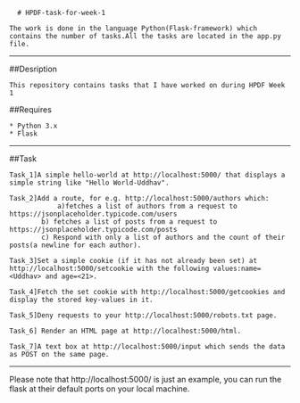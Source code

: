       # HPDF-task-for-week-1	
```
The work is done in the language Python(Flask-framework) which contains the number of tasks.All the tasks are located in the app.py file.
```
---
##Desription
```
This repository contains tasks that I have worked on during HPDF Week 1 
```

##Requires
```
* Python 3.x
* Flask
```
---

##Task
```
Task_1]A simple hello-world at http://localhost:5000/ that displays a simple string like "Hello World-Uddhav".

Task_2]Add a route, for e.g. http://localhost:5000/authors which: 		
            a)fetches a list of authors from a request to  https://jsonplaceholder.typicode.com/users
      	b) fetches a list of posts from a request to https://jsonplaceholder.typicode.com/posts
       	c) Respond with only a list of authors and the count of their posts(a newline for each author).

Task_3]Set a simple cookie (if it has not already been set) at http://localhost:5000/setcookie with the following values:name=<Uddhav> and age=<21>.

Task_4]Fetch the set cookie with http://localhost:5000/getcookies and display the stored key-values in it.

Task_5]Deny requests to your http://localhost:5000/robots.txt page. 

Task_6] Render an HTML page at http://localhost:5000/html.

Task_7]A text box at http://localhost:5000/input which sends the data as POST on the same page.
```
---
Please note that http://localhost:5000/ is just an example, you can run the flask at their default ports on your local machine. 
